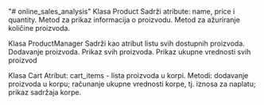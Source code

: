 "# online_sales_analysis" 
Klasa Product
Sadrži atribute: name, price i quantity.
Metod za prikaz informacija o proizvodu.
Metod za ažuriranje količine proizvoda.


Klasa ProductManager
Sadrži kao atribut listu svih dostupnih proizvoda.
Dodavanje proizvoda.
Prikaz svih proizvoda.
Prikaz ukupne vrednosti svih proizvod

Klasa Cart
Atribut: cart_items - lista proizvoda u korpi.
Metodi:
dodavanje proizvoda u korpu;
računanje ukupne vrednosti korpe, tj. iznosa za naplatu;
prikaz sadržaja korpe.

